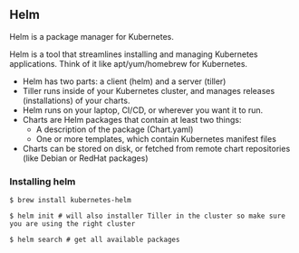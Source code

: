 ## Helm

Helm is a package manager for Kubernetes.

Helm is a tool that streamlines installing and managing Kubernetes applications. Think of it like apt/yum/homebrew for Kubernetes.

* Helm has two parts: a client (helm) and a server (tiller)
* Tiller runs inside of your Kubernetes cluster, and manages releases (installations) of your charts.
* Helm runs on your laptop, CI/CD, or wherever you want it to run.
* Charts are Helm packages that contain at least two things:
    * A description of the package (Chart.yaml)
    * One or more templates, which contain Kubernetes manifest files
* Charts can be stored on disk, or fetched from remote chart repositories (like Debian or RedHat packages)

### Installing helm

```
$ brew install kubernetes-helm

$ helm init # will also installer Tiller in the cluster so make sure you are using the right cluster

$ helm search # get all available packages
```